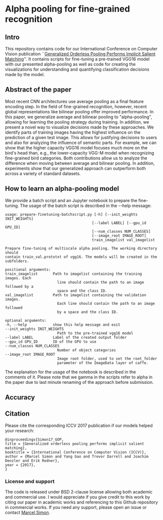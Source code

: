 # Alpha pooling for fine-grained recognition

## Intro
This repository contains code for our International Conference on Computer Vision publication ``[Generalized Orderless Pooling Performs Implicit Salient Matching](http://openaccess.thecvf.com/content_iccv_2017/html/Simon_Generalized_Orderless_Pooling_ICCV_2017_paper.html)''. It contains scripts for fine-tuning a pre-trained VGG16 model with our presented alpha-pooling as well as code for creating the visualizations for understanding and quantifying classification decisions made by the model. 

## Abstract of the paper
Most recent CNN architectures use average pooling as a final feature encoding step. In the field of fine-grained recognition, however, recent global representations like bilinear pooling offer improved performance. In this paper, we generalize average and bilinear pooling to "alpha-pooling", allowing for learning the pooling strategy during training. In addition, we present a novel way to visualize decisions made by these approaches. We identify parts of training images having the highest influence on the prediction of a given test image. This allows for justifying decisions to users and also for analyzing the influence of semantic parts. For example, we can show that the higher capacity VGG16 model focuses much more on the bird's head than, e.g., the lower-capacity VGG-M model when recognizing fine-grained bird categories. Both contributions allow us to analyze the difference when moving between average and bilinear pooling. In addition, experiments show that our generalized approach can outperform both across a variety of standard datasets.

## How to learn an alpha-pooling model
We provide a batch script and an Jupyter notebook to prepare the fine-tuning. 
The usage of the batch script is described in the --help message:

    usage: prepare-finetuning-batchscript.py [-h] [--init_weights INIT_WEIGHTS]
                                            [--label LABEL] [--gpu_id GPU_ID]
                                            [--num_classes NUM_CLASSES]
                                            [--image_root IMAGE_ROOT]
                                            train_imagelist val_imagelist

    Prepare fine-tuning of multiscale alpha pooling. The working directory should
    contain train_val.prototxt of vgg16. The models will be created in the
    subfolders.

    positional arguments:
    train_imagelist       Path to imagelist containing the training images. Each
                            line should contain the path to an image followed by a
                            space and the class ID.
    val_imagelist         Path to imagelist containing the validation images.
                            Each line should contain the path to an image followed
                            by a space and the class ID.

    optional arguments:
    -h, --help            show this help message and exit
    --init_weights INIT_WEIGHTS
                            Path to the pre-trained vgg16 model
    --label LABEL         Label of the created output folder
    --gpu_id GPU_ID       ID of the GPU to use
    --num_classes NUM_CLASSES
                            Number of object categories
    --image_root IMAGE_ROOT
                            Image root folder, used to set the root_folder
                            parameter of the ImageData layer of caffe.

The explanation for the usage of the notebook is described in the comments of it.
Please note that we gamma in the scripts refer to alpha in the paper due to last minute renaming of the approach before submission.

## Accuracy 


## Citation
Please cite the corresponding ICCV 2017 publication if our models helped your research:

```
@inproceedings{Simon17_GOP,
title = {Generalized orderless pooling performs implicit salient matching},
booktitle = {International Conference on Computer Vision (ICCV)},
author = {Marcel Simon and Yang Gao and Trevor Darrell and Joachim Denzler and Erik Rodner},
year = {2017},
}
```

### License and support
The code is released under BSD 2-clause license allowing both academic and commercial use. I would appreciate if you give credit to this work by citing our paper in academic works and referencing to this Github repository in commercial works. If you need any support, please open an issue or contact [Marcel Simon](https://marcelsimon.com/).
